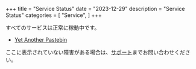 +++
title = "Service Status"
date = "2023-12-29"
description = "Service Status"
categories = [
    "Service",
]
+++

すべてのサービスは正常に稼動中です。

- [Yet Another Pastebin](https://pastebin.z46.icu/)

ここに表示されていない障害がある場合は、[サポート](/about)までお問い合わせください。